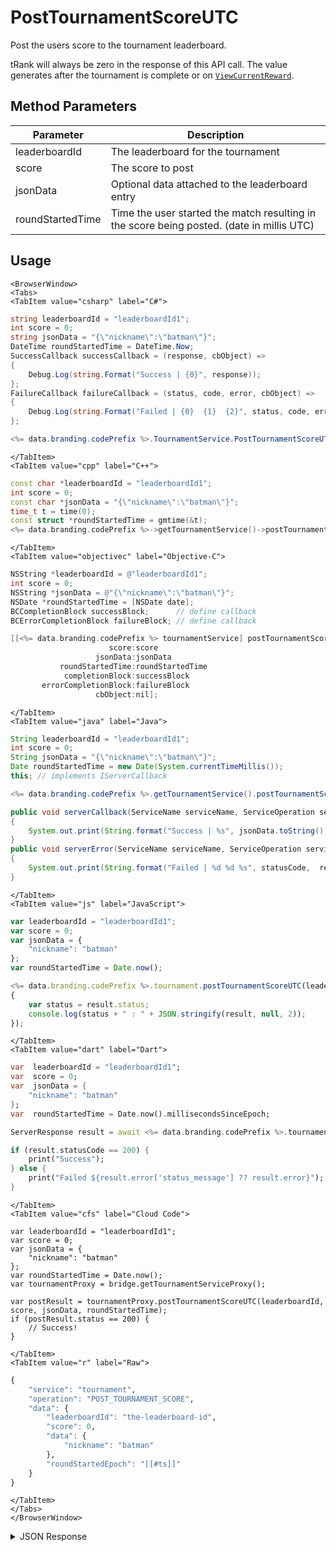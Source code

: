 # PostTournamentScoreUTC

Post the users score to the tournament leaderboard.

tRank will always be zero in the response of this API call. The value generates after the tournament is complete or on <code>[ViewCurrentReward](/api/capi/tournament/viewcurrentreward)</code>.

<PartialServop service_name="tournament" operation_name="POST_TOURNAMENT_SCORE" />

## Method Parameters

| Parameter        | Description                                                                               |
| ---------------- | ----------------------------------------------------------------------------------------- |
| leaderboardId    | The leaderboard for the tournament                                                        |
| score            | The score to post                                                                         |
| jsonData         | Optional data attached to the leaderboard entry                                           |
| roundStartedTime | Time the user started the match resulting in the score being posted. (date in millis UTC) |

## Usage

```mdx-code-block
<BrowserWindow>
<Tabs>
<TabItem value="csharp" label="C#">
```

```csharp
string leaderboardId = "leaderboardId1";
int score = 0;
string jsonData = "{\"nickname\":\"batman\"}";
DateTime roundStartedTime = DateTime.Now;
SuccessCallback successCallback = (response, cbObject) =>
{
    Debug.Log(string.Format("Success | {0}", response));
};
FailureCallback failureCallback = (status, code, error, cbObject) =>
{
    Debug.Log(string.Format("Failed | {0}  {1}  {2}", status, code, error));
};

<%= data.branding.codePrefix %>.TournamentService.PostTournamentScoreUTC(leaderboardId, score, jsonData, roundStartedTime, successCallback, failureCallback);
```

```mdx-code-block
</TabItem>
<TabItem value="cpp" label="C++">
```

```cpp
const char *leaderboardId = "leaderboardId1";
int score = 0;
const char *jsonData = "{\"nickname\":\"batman\"}";
time_t t = time(0);
const struct *roundStartedTime = gmtime(&t);
<%= data.branding.codePrefix %>->getTournamentService()->postTournamentScoreUTC(leaderboardId, score, jsonData, roundStartedTime, this);
```

```mdx-code-block
</TabItem>
<TabItem value="objectivec" label="Objective-C">
```

```objectivec
NSString *leaderboardId = @"leaderboardId1";
int score = 0;
NSString *jsonData = @"{\"nickname\":\"batman\"}";
NSDate *roundStartedTime = [NSDate date];
BCCompletionBlock successBlock;      // define callback
BCErrorCompletionBlock failureBlock; // define callback

[[<%= data.branding.codePrefix %> tournamentService] postTournamentScoreUTC:leaderboardId
                      score:score
                   jsonData:jsonData
           roundStartedTime:roundStartedTime
            completionBlock:successBlock
       errorCompletionBlock:failureBlock
                   cbObject:nil];
```

```mdx-code-block
</TabItem>
<TabItem value="java" label="Java">
```

```java
String leaderboardId = "leaderboardId1";
int score = 0;
String jsonData = "{\"nickname\":\"batman\"}";
Date roundStartedTime = new Date(System.currentTimeMillis());
this; // implements IServerCallback

<%= data.branding.codePrefix %>.getTournamentService().postTournamentScoreUTC(leaderboardId, score, jsonData, roundStartedTime, this);

public void serverCallback(ServiceName serviceName, ServiceOperation serviceOperation, JSONObject jsonData)
{
    System.out.print(String.format("Success | %s", jsonData.toString()));
}
public void serverError(ServiceName serviceName, ServiceOperation serviceOperation, int statusCode, int reasonCode, String jsonError)
{
    System.out.print(String.format("Failed | %d %d %s", statusCode,  reasonCode, jsonError.toString()));
}
```

```mdx-code-block
</TabItem>
<TabItem value="js" label="JavaScript">
```

```javascript
var leaderboardId = "leaderboardId1";
var score = 0;
var jsonData = {
    "nickname": "batman"
};
var roundStartedTime = Date.now();

<%= data.branding.codePrefix %>.tournament.postTournamentScoreUTC(leaderboardId, score, jsonData, roundStartedTime, result =>
{
	var status = result.status;
	console.log(status + " : " + JSON.stringify(result, null, 2));
});
```

```mdx-code-block
</TabItem>
<TabItem value="dart" label="Dart">
```

```dart
var  leaderboardId = "leaderboardId1";
var  score = 0;
var  jsonData = {
    "nickname": "batman"
};
var  roundStartedTime = Date.now().millisecondsSinceEpoch;

ServerResponse result = await <%= data.branding.codePrefix %>.tournamentService.postTournamentScoreUTC(leaderboardId:leaderboardId, score:score, data:jsonData, roundStartedTime:roundStartedTime);

if (result.statusCode == 200) {
    print("Success");
} else {
    print("Failed ${result.error['status_message'] ?? result.error}");
}
```

```mdx-code-block
</TabItem>
<TabItem value="cfs" label="Cloud Code">
```

```cfscript
var leaderboardId = "leaderboardId1";
var score = 0;
var jsonData = {
    "nickname": "batman"
};
var roundStartedTime = Date.now();
var tournamentProxy = bridge.getTournamentServiceProxy();

var postResult = tournamentProxy.postTournamentScoreUTC(leaderboardId, score, jsonData, roundStartedTime);
if (postResult.status == 200) {
    // Success!
}
```

```mdx-code-block
</TabItem>
<TabItem value="r" label="Raw">
```

```r
{
	"service": "tournament",
	"operation": "POST_TOURNAMENT_SCORE",
	"data": {
		"leaderboardId": "the-leaderboard-id",
		"score": 0,
		"data": {
			"nickname": "batman"
		},
		"roundStartedEpoch": "[[#ts]]"
	}
}
```

```mdx-code-block
</TabItem>
</Tabs>
</BrowserWindow>
```

<details>
<summary>JSON Response</summary>

```json
{
  "status": 200,
  "data": {
      "leaderboardId": <%= data.example.leaderboardId %>,
      "versionId": <%= data.example.returnedVersionId %>,
      "playerId": <%= data.example.playerId %>,
      "score": <%= data.example.score %>,
      "data": <%= data.example.leaderboardExtraData_js %>,
      "createdAt": <%= data.example.createdAt %>,
      "updatedAt": <%= data.example.updatedAt %>,
      "tCode": <%= data.example.tournamentCode %>,
      "tRank": 0,
      "tClaimedAt": 0
  }
}
```

</details>
